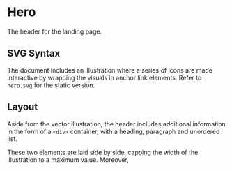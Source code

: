 # Hero

The header for the landing page.

## SVG Syntax

The document includes an illustration where a series of icons are made interactive by wrapping the visuals in anchor link elements. Refer to `hero.svg` for the static version.

## Layout

Aside from the vector illustration, the header includes additional information in the form of a `<div>` container, with a heading, paragraph and unordered list.

These two elements are laid side by side, capping the width of the illustration to a maximum value. Moreover,
